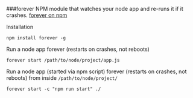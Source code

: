 
###forever
NPM module that watches your node app and re-runs it if it crashes. [forever on npm](https://www.npmjs.com/package/forever)

Installation
```
npm install forever -g
```
Run a node app forever (restarts on crashes, not reboots)
```
forever start /path/to/node/project/app.js
```

Run a node app (started via npm script) forever (restarts on crashes, not reboots)
from inside `/path/to/node/project/`
```
forever start -c "npm run start" ./
```
